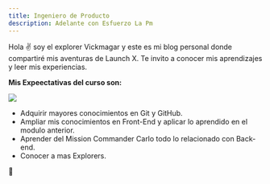 ```yaml
---
title: Ingeniero de Producto
description: Adelante con Esfuerzo La Pm
---
```


Hola ✌️ soy el explorer Vickmagar y este es mi blog personal donde compartiré mis aventuras de Launch X.
Te invito a conocer mis aprendizajes y leer mis experiencias.

**Mis Expeectativas del curso son:**

![](https://github.com/Vickmagar/my_launchx_blog_vickmagar/blob/master/content/image/Profile2.gif?raw=true)

- Adquirir mayores conocimientos en Git y GitHub.
- Ampliar mis conocimientos en Front-End y aplicar lo aprendido en el modulo anterior.
- Aprender del Mission Commander Carlo todo lo relacionado con Back-end.
- Conocer a mas Explorers.

🚀

